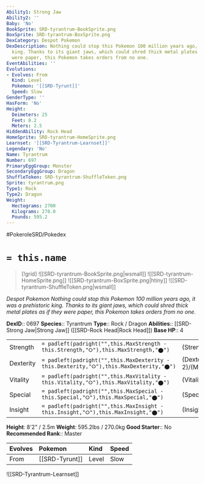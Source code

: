 ```yaml
---
Ability1: Strong Jaw
Ability2: ''
Baby: 'No'
BookSprite: SRD-tyrantrum-BookSprite.png
BoxSprite: SRD-tyrantrum-BoxSprite.png
DexCategory: Despot Pokemon
DexDescription: Nothing could stop this Pokemon 100 million years ago, it was a prehistoric
  king. Thanks to its giant jaws, which could shred thick metal plates as if they
  were paper, this Pokemon takes orders from no one.
EventAbilities: ''
Evolutions:
- Evolves: From
  Kind: Level
  Pokemon: '[[SRD-Tyrunt]]'
  Speed: Slow
GenderType: ''
HasForm: 'No'
Height:
  Deimeters: 25
  Feet: 8.2
  Meters: 2.5
HiddenAbility: Rock Head
HomeSprite: SRD-tyrantrum-HomeSprite.png
Learnset: '[[SRD-Tyrantrum-Learnset]]'
Legendary: 'No'
Name: Tyrantrum
Number: 697
PrimaryEggGroup: Monster
SecondaryEggGroup: Dragon
ShuffleToken: SRD-tyrantrum-ShuffleToken.png
Sprite: tyrantrum.png
Type1: Rock
Type2: Dragon
Weight:
  Hectograms: 2700
  Kilograms: 270.0
  Pounds: 595.2
---
```


#PokeroleSRD/Pokedex

# `= this.name`

> [!grid]
> ![[SRD-tyrantrum-BookSprite.png|wsmall]]
> ![[SRD-tyrantrum-HomeSprite.png]]
> ![[SRD-tyrantrum-BoxSprite.png|htiny]]
> ![[SRD-tyrantrum-ShuffleToken.png|wsmall]]


*Despot Pokemon*
*Nothing could stop this Pokemon 100 million years ago, it was a prehistoric king. Thanks to its giant jaws, which could shred thick metal plates as if they were paper, this Pokemon takes orders from no one.*

**DexID**:: 0697
**Species**:: Tyrantrum
**Type**:: Rock / Dragon
**Abilities**:: [[SRD-Strong Jaw|Strong Jaw]] ([[SRD-Rock Head|Rock Head]])
**Base HP**:: 4

|           |                                                                                        |                                          |
| --------- | -------------------------------------------------------------------------------------- | ---------------------------------------- |
| Strength  | `= padleft(padright("",this.MaxStrength - this.Strength,"⭘"),this.MaxStrength,"⬤")`    | (Strength::3)/(MaxStrength::7)   |
| Dexterity | `= padleft(padright("",this.MaxDexterity - this.Dexterity,"⭘"),this.MaxDexterity,"⬤")` | (Dexterity:: 2)/(MaxDexterity::5) |
| Vitality  | `= padleft(padright("",this.MaxVitality - this.Vitality,"⭘"),this.MaxVitality,"⬤")`    | (Vitality::3)/(MaxVitality::7)   |
| Special   | `= padleft(padright("",this.MaxSpecial - this.Special,"⭘"),this.MaxSpecial,"⬤")`       | (Special::2)/(MaxSpecial::4)     |
| Insight   | `= padleft(padright("",this.MaxInsight - this.Insight,"⭘"),this.MaxInsight,"⬤")`       | (Insight::2)/(MaxInsight::4)     |

**Height**: 8'2" / 2.5m
**Weight**: 595.2lbs / 270.0kg
**Good Starter**:: No
**Recommended Rank**:: Master

| Evolves   | Pokemon        | Kind   | Speed   |
|:----------|:---------------|:-------|:--------|
| From      | [[SRD-Tyrunt]] | Level  | Slow    |

![[SRD-Tyrantrum-Learnset]]